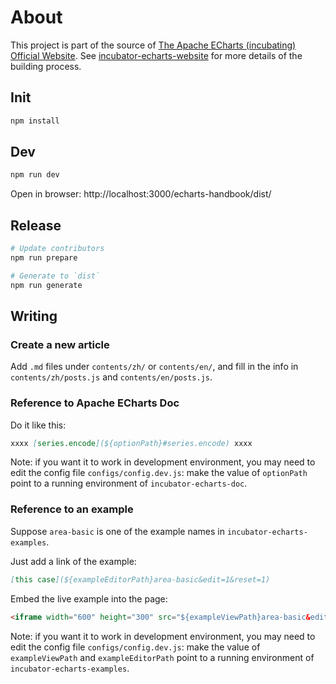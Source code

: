 # About

This project is part of the source of [The Apache ECharts (incubating) Official Website](https://echarts.apache.org/). See [incubator-echarts-website](https://github.com/apache/incubator-echarts-website) for more details of the building process.

## Init

```bash
npm install
```

## Dev

```bash
npm run dev
```

Open in browser: http://localhost:3000/echarts-handbook/dist/

## Release

```bash
# Update contributors
npm run prepare

# Generate to `dist`
npm run generate
```

## Writing

### Create a new article

Add `.md` files under `contents/zh/` or `contents/en/`, and fill in the info in `contents/zh/posts.js` and `contents/en/posts.js`.


### Reference to Apache ECharts Doc

Do it like this:
```md
xxxx [series.encode](${optionPath}#series.encode) xxxx
```

Note: if you want it to work in development environment, you may need to edit the config file `configs/config.dev.js`: make the value of `optionPath` point to a running environment of `incubator-echarts-doc`.


### Reference to an example

Suppose `area-basic` is one of the example names in `incubator-echarts-examples`.

Just add a link of the example:
```md
[this case](${exampleEditorPath}area-basic&edit=1&reset=1)
```

Embed the live example into the page:
```md
<iframe width="600" height="300" src="${exampleViewPath}area-basic&edit=1&reset=1"></iframe>
```

Note: if you want it to work in development environment, you may need to edit the config file `configs/config.dev.js`: make the value of `exampleViewPath` and `exampleEditorPath` point to a running environment of `incubator-echarts-examples`.


